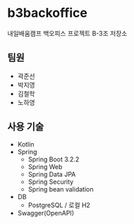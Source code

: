 # b3backoffice
내일배움캠프 백오피스 프로젝트 B-3조 저장소

## 팀원
- 곽준선
- 박지영
- 김철학
- 노하영

## 사용 기술
- Kotlin
- Spring
  - Spring Boot 3.2.2
  - Spring Web
  - Spring Data JPA
  - Spring Security
  - Spring bean validation
- DB
  - PostgreSQL / 로컬 H2
- Swagger(OpenAPI)
